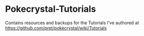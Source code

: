 # Pokecrystal-Tutorials
Contains resources and backups for the Tutorials I've authored at https://github.com/pret/pokecrystal/wiki/Tutorials
